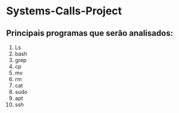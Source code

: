 # Systems-Calls-Project

## Principais programas que serão analisados:
1. Ls
2. bash
3. grep
4. cp
5. mv
6. rm
7. cat
8. sudo
9. apt
10. ssh
